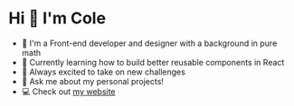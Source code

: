 # Hi 👋 I'm Cole

- 🔭 I'm a Front-end developer and designer with a background in pure math
- 🌱 Currently learning how to build better reusable components in React
- 🧗 Always excited to take on new challenges
- 💬 Ask me about my personal projects!
- 💻 Check out [my website](https://colecharb.com)
